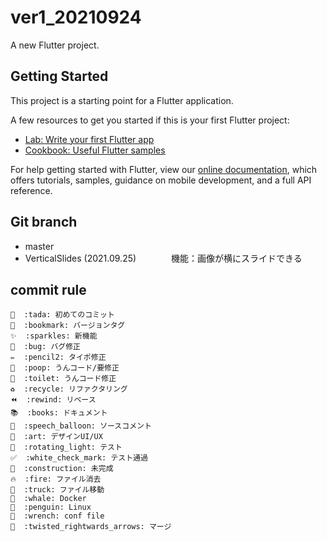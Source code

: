 # ver1_20210924

A new Flutter project.

## Getting Started

This project is a starting point for a Flutter application.

A few resources to get you started if this is your first Flutter project:

- [Lab: Write your first Flutter app](https://flutter.dev/docs/get-started/codelab)
- [Cookbook: Useful Flutter samples](https://flutter.dev/docs/cookbook)

For help getting started with Flutter, view our
[online documentation](https://flutter.dev/docs), which offers tutorials,
samples, guidance on mobile development, and a full API reference.

## Git branch
- master
- VerticalSlides (2021.09.25)　　　　機能：画像が横にスライドできる

## commit rule

```
🎉  :tada: 初めてのコミット
🔖  :bookmark: バージョンタグ
✨  :sparkles: 新機能
🐛  :bug: バグ修正
✏️  :pencil2: タイポ修正
💩  :poop: うんコード/要修正
🚽  :toilet: うんコード修正
♻️  :recycle: リファクタリング
⏪  :rewind: リベース
📚  :books: ドキュメント
💬  :speech_balloon: ソースコメント
🎨  :art: デザインUI/UX
🚨  :rotating_light: テスト
✅  :white_check_mark: テスト通過
🚧  :construction: 未完成
🔥  :fire: ファイル消去
🚚  :truck: ファイル移動
🐳  :whale: Docker
🐧  :penguin: Linux
🔧  :wrench: conf file
🔀  :twisted_rightwards_arrows: マージ
```
